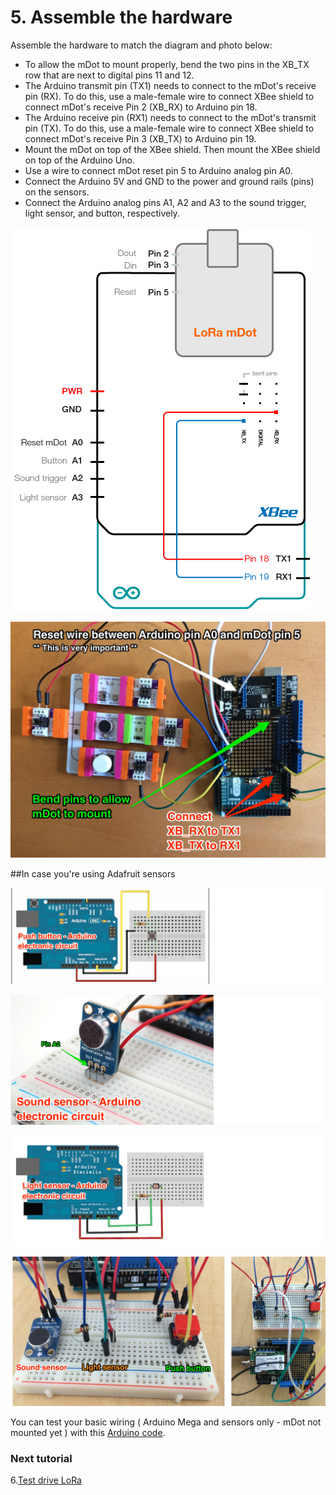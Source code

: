 # 5. Assemble the hardware 

Assemble the hardware to match the diagram and photo below:

* To allow the mDot to mount properly, bend the two pins in the XB_TX row that are next to digital pins 11 and 12.    
* The Arduino transmit pin (TX1) needs to connect to the mDot's receive pin (RX). To do this, use a male-female wire to connect XBee shield to connect mDot's receive Pin 2 (XB_RX) to Arduino pin 18. 
* The Arduino receive pin (RX1) needs to connect to the mDot's transmit pin (TX). To do this, use a male-female wire to connect XBee shield to connect mDot's receive Pin 3 (XB_TX) to Arduino pin 19.
* Mount the mDot on top of the XBee shield. Then mount the XBee shield on top of the Arduino Uno.  
* Use a wire to connect mDot reset pin 5 to Arduino analog pin A0.  
* Connect the Arduino 5V and GND to the power and ground rails (pins) on the sensors.   
* Connect the Arduino analog pins A1, A2 and A3 to the sound trigger, light sensor, and button, respectively. 

![](assets/arduino_pinout_img4.png)  
  
![](assets/LittleBits_Sensors_LoRa.png)    
    
##In case you're using Adafruit sensors  
 
 ![](assets/adafruit_img1.png)  
 
 ![](assets/adafruit_img2.png)   
 
 ![](assets/adafruit_img3.png)  
 
 ![](assets/adafruit_img4.png)

You can test your basic wiring ( Arduino Mega and sensors only - mDot not mounted yet ) with this [Arduino code](assets/adafruit_wiring_test.ino).  

### Next tutorial
6.[Test drive LoRa](6_TestLoRa.md) 
